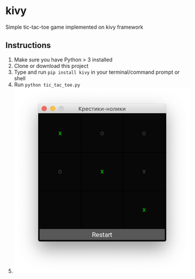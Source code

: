 # kivy
Simple tic-tac-toe game implemented on kivy framework

## Instructions
1. Make sure you have Python > 3 installed
2. Clone or download this project
3. Type and run ``pip install kivy`` in your terminal/command prompt or shell
4. Run ``python tic_tac_toe.py``
5. ![Have fun](https://github.com/Dartrisen/kivy/blob/master/pic.png)
